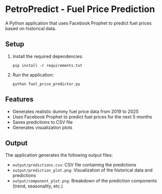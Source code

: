 # PetroPredict - Fuel Price Prediction

A Python application that uses Facebook Prophet to predict fuel prices based on historical data.

## Setup

1. Install the required dependencies:
   ```
   pip install -r requirements.txt
   ```

2. Run the application:
   ```
   python fuel_price_predictor.py
   ```

## Features

- Generates realistic dummy fuel price data from 2019 to 2025
- Uses Facebook Prophet to predict fuel prices for the next 5 months
- Saves predictions to CSV file
- Generates visualization plots

## Output

The application generates the following output files:
- `output/predictions.csv`: CSV file containing the predictions
- `output/prediction_plot.png`: Visualization of the historical data and predictions
- `output/component_plot.png`: Breakdown of the prediction components (trend, seasonality, etc.)

